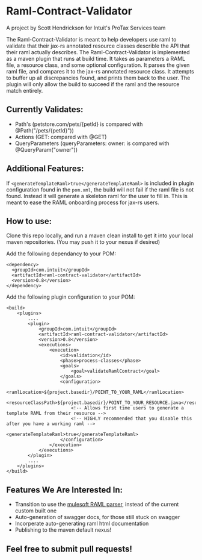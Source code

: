 Raml-Contract-Validator
=======================
A project by Scott Hendrickson for Intuit's ProTax Services team

The Raml-Contract-Validator is meant to help developers use raml to validate that their jax-rs annotated resource classes describle the API that their raml actually describes. The Raml-Contract-Validator is implemented as a maven plugin that runs at build time. It takes as parameters a RAML file, a resource class, and some optional configuration. It parses the given raml file, and compares it to the jax-rs annotated resource class. It attempts to buffer up all discrepancies found, and prints them back to the user. The plugin will only allow the build to succeed if the raml and the resource match entirely.

Currently Validates:
--------------------
- Path's (petstore.com/pets/{petId} is compared with @Path("/pets/{petId}"))
- Actions (GET: compared with @GET)
- QueryParameters (queryParameters: owner: is compared with @QueryParam("owner"))

Additional Features:
--------------------
If `<generateTemplateRaml>true</generateTemplateRaml>` is included in plugin configuration found in the `pom.xml`, the build will not fail if the raml file is not found. Instead it will generate a skeleton raml for the user to fill in. This is meant to ease the RAML onboarding process for jax-rs users.

How to use:
-----------
Clone this repo locally, and run a maven clean install to get it into your local maven repositories.
(You may push it to your nexus if desired)

Add the following dependancy to your POM:
```        
<dependency>
  <groupId>com.intuit</groupId>
  <artifactId>raml-contract-validator</artifactId>
  <version>0.8</version>
</dependency>
```

Add the following plugin configuration to your POM:
```
<build>
    <plugins>
        ....
        <plugin>
            <groupId>com.intuit</groupId>
            <artifactId>raml-contract-validator</artifactId>
            <version>0.8</version>
            <executions>
                <execution>
                    <id>validation</id>
                    <phase>process-classes</phase>
                    <goals>
                        <goal>validateRamlContract</goal>
                    </goals>
                    <configuration>
                        <ramlLocation>${project.basedir}/POINT_TO_YOUR_RAML</ramlLocation>
                        <resourceClassPath>${project.basedir}/POINT_TO_YOUR_RESOURCE.java</resourceClassPath>
                        <!-- Allows first time users to generate a template RAML from their resource -->
                        <!-- HIGHLY recommended that you disable this after you have a working raml -->
                        <generateTemplateRaml>true</generateTemplateRaml>
                    </configuration>
                </execution>
            </executions>
        </plugin>
        ....
    </plugins>
</build>
```

Features We Are Interested In:
------------------------------
- Transition to use the [mulesoft RAML parser](https://github.com/mulesoft/jaxrs-to-raml/tree/master/com.mulesoft.jaxrs.raml.generator), instead of the current custom built one
- Auto-generation of swagger docs, for those still stuck on swagger
- Incorperate auto-generating raml html documentation
- Publishing to the maven default nexus!


Feel free to submit pull requests!
----------------------------------

